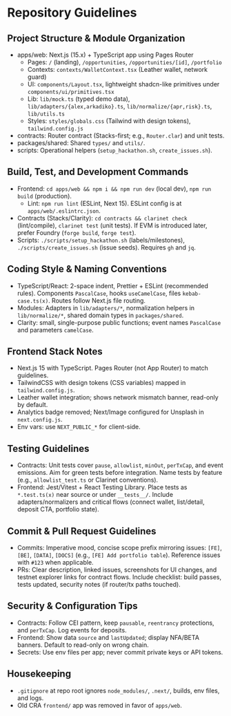 # Repository Guidelines

## Project Structure & Module Organization
- apps/web: Next.js (15.x) + TypeScript app using Pages Router
  - Pages: `/` (landing), `/opportunities`, `/opportunities/[id]`, `/portfolio`
  - Contexts: `contexts/WalletContext.tsx` (Leather wallet, network guard)
  - UI: `components/Layout.tsx`, lightweight shadcn-like primitives under `components/ui/primitives.tsx`
  - Lib: `lib/mock.ts` (typed demo data), `lib/adapters/{alex,arkadiko}.ts`, `lib/normalize/{apr,risk}.ts`, `lib/utils.ts`
  - Styles: `styles/globals.css` (Tailwind with design tokens), `tailwind.config.js`
- contracts: Router contract (Stacks-first; e.g., `Router.clar`) and unit tests.
- packages/shared: Shared `types/` and `utils/`.
- scripts: Operational helpers (`setup_hackathon.sh`, `create_issues.sh`).

## Build, Test, and Development Commands
- Frontend: `cd apps/web && npm i && npm run dev` (local dev), `npm run build` (production).
  - Lint: `npm run lint` (ESLint, Next 15). ESLint config is at `apps/web/.eslintrc.json`.
- Contracts (Stacks/Clarity): `cd contracts && clarinet check` (lint/compile), `clarinet test` (unit tests). If EVM is introduced later, prefer Foundry (`forge build`, `forge test`).
- Scripts: `./scripts/setup_hackathon.sh` (labels/milestones), `./scripts/create_issues.sh` (issue seeds). Requires `gh` and `jq`.

## Coding Style & Naming Conventions
- TypeScript/React: 2-space indent, Prettier + ESLint (recommended rules). Components `PascalCase`, hooks `useCamelCase`, files `kebab-case.ts(x)`. Routes follow Next.js file routing.
- Modules: Adapters in `lib/adapters/*`, normalization helpers in `lib/normalize/*`, shared domain types in `packages/shared`.
- Clarity: small, single-purpose public functions; event names `PascalCase` and parameters `camelCase`.

## Frontend Stack Notes
- Next.js 15 with TypeScript. Pages Router (not App Router) to match guidelines.
- TailwindCSS with design tokens (CSS variables) mapped in `tailwind.config.js`.
- Leather wallet integration; shows network mismatch banner, read-only by default.
- Analytics badge removed; Next/Image configured for Unsplash in `next.config.js`.
- Env vars: use `NEXT_PUBLIC_*` for client-side.

## Testing Guidelines
- Contracts: Unit tests cover `pause`, `allowlist`, `minOut`, `perTxCap`, and event emissions. Aim for green tests before integration. Name tests by feature (e.g., `allowlist_test.ts` or Clarinet conventions).
- Frontend: Jest/Vitest + React Testing Library. Place tests as `*.test.ts(x)` near source or under `__tests__/`. Include adapters/normalizers and critical flows (connect wallet, list/detail, deposit CTA, portfolio state).

## Commit & Pull Request Guidelines
- Commits: Imperative mood, concise scope prefix mirroring issues: `[FE]`, `[BE]`, `[DATA]`, `[DOCS]` (e.g., `[FE] Add portfolio table`). Reference issues with `#123` when applicable.
- PRs: Clear description, linked issues, screenshots for UI changes, and testnet explorer links for contract flows. Include checklist: build passes, tests updated, security notes (if router/tx paths touched).

## Security & Configuration Tips
- Contracts: Follow CEI pattern, keep `pausable`, `reentrancy` protections, and `perTxCap`. Log events for deposits.
- Frontend: Show data `source` and `lastUpdated`; display NFA/BETA banners. Default to read-only on wrong chain.
- Secrets: Use env files per app; never commit private keys or API tokens.

## Housekeeping
- `.gitignore` at repo root ignores `node_modules/`, `.next/`, builds, env files, and logs.
- Old CRA `frontend/` app was removed in favor of `apps/web`.
